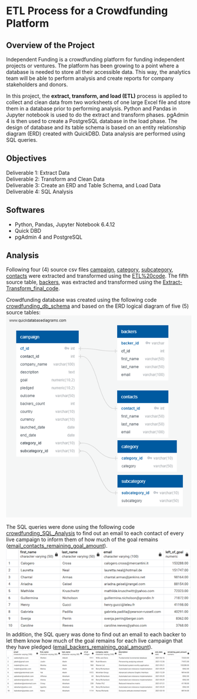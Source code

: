 # ETL Process for a Crowdfunding Platform

## Overview of the Project

Independent Funding is a crowdfunding platform for funding independent projects or ventures. The platform has been growing to a point where a database is needed to 
store all their accessible data. This way, the analytics team will be able to perform analysis and create reports for company stakeholders and donors.

In this project, the **extract, transform, and load (ETL)** process is applied to collect and clean data from two worksheets of one large Excel file and store them in a database prior to performing analysis. Python and Pandas in Jupyter notebook is used to do the extract and transform phases. pgAdmin 4 is then used to create a PostgreSQL database in the load phase. The design of database and its table schema is based on an entity relationship diagram (ERD) created with QuickDBD. Data analysis are performed using SQL queries.

## Objectives
Deliverable 1: Extract Data <br />
Deliverable 2: Transform and Clean Data <br />
Deliverable 3: Create an ERD and Table Schema, and Load Data <br />
Deliverable 4: SQL Analysis <br />

## Softwares
- Python, Pandas, Jupyter Notebook 6.4.12
- Quick DBD
- pgAdmin 4 and PostgreSQL 

## Analysis
Following four (4) source csv files [campaign](https://github.com/MSF2141/Crowdfunding-ETL/blob/d4faa810a0f53cd258f4f96daeee256de986c9b2/campaign.csv), [category](https://github.com/MSF2141/Crowdfunding-ETL/blob/c1e0a19e9e59b52f4f0eb64d0a63d0c87187a224/category.csv), [subcategory](https://github.com/MSF2141/Crowdfunding-ETL/blob/6f78874d3079963627df4daac5e9e04a07d8200b/subcategory.csv), [contacts](https://github.com/MSF2141/Crowdfunding-ETL/blob/c723c283a8d544a3d89d40d9cdf36ff552e2dca9/contacts.csv) were extracted and transformed using the [ETL%20code](https://github.com/MSF2141/Crowdfunding-ETL/blob/42b078a6c708dc813812fb5e2fdd855a141dab41/ETL%20code.ipynb). The fifth source table, [backers](https://github.com/MSF2141/Crowdfunding-ETL/blob/7ff026afa8168ca202a823e14a1dee2d2cfc90f2/backers.csv), was extracted and transformed using the [Extract-Transform_final_code](https://github.com/MSF2141/Crowdfunding-ETL/blob/9dd4fdb27ddd4697dcabb9383d59502ab6c1ae92/Extract-Transform_final_code.ipynb).

Crowdfunding database was created using the following code [crowdfunding_db_schema](https://github.com/MSF2141/Crowdfunding-ETL/blob/45084da51926b7ad06b4ad1a559b55eda621e04d/crowdfunding_db_schema.sql) and based on the ERD logical diagram of five (5) source tables: <br /> 
![crowdfunding_db_relationships](https://github.com/MSF2141/Crowdfunding-ETL/blob/0b0b1743d394b8b3618af14ac533100c28172b78/crowdfunding_db_relationships.png) 

The SQL queries were done using the following code [crowdfunding_SQL_Analysis](https://github.com/MSF2141/Crowdfunding-ETL/blob/85ec0a7c9cd5344aa2aae7fe5b1639ca6f8a4cea/crowdfunding_SQL_Analysis.sql) to find out an email to each contact of every live campaign to inform them of how much of the goal remains ([email_contacts_remaining_goal_amount](https://github.com/MSF2141/Crowdfunding-ETL/blob/9d8e1673828b738e9f84f4adaeb6accf4b5faa84/email_contacts_remaining_goal_amount.csv)). <br /> 
![email_contacts_remaining_goal_amount](https://github.com/MSF2141/Crowdfunding-ETL/blob/c5f9c71aa80f2e3ecf6a0ffdf287532d74f862c4/email_contacts_remaining_goal_amount.png)
In addition, the SQL query was done to find out an email to each backer to let them know how much of the goal remains for each live campaign that they have pledged
([email_backers_remaining_goal_amount](https://github.com/MSF2141/Crowdfunding-ETL/blob/c213964bd778c9695662dc8d6343899b39abac8b/email_backers_remaining_goal_amount.csv)). <br /> 
![email_backers_remaining_goal_amount](https://github.com/MSF2141/Crowdfunding-ETL/blob/e30d14dcd066ec55c812e580fd93aaf3cb7e4d58/email_backers_remaining_goal_amount.png)
<br /> 

